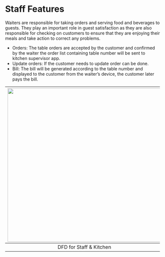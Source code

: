 # Staff Features
 Waiters are responsible for taking orders and serving food and beverages to guests. They play an important role in guest satisfaction as they are also responsible for checking on customers to ensure that they are enjoying their meals and take action to correct any problems.
*	Orders: The table orders are accepted by the customer and confirmed by the waiter the order list containing table number will be sent to kitchen supervisor app.
*	Update orders: If the customer needs to update order can be done.
*	Bill: The bill will be generated according to the table number and displayed to the customer from the waiter’s device, the customer later pays the bill.

| <img src=https://user-images.githubusercontent.com/57553824/121932777-e6f16180-cd62-11eb-9079-ee0669ee1bab.png width="500" height="500" align="center" > 
|:---:|
| DFD for Staff & Kitchen |
